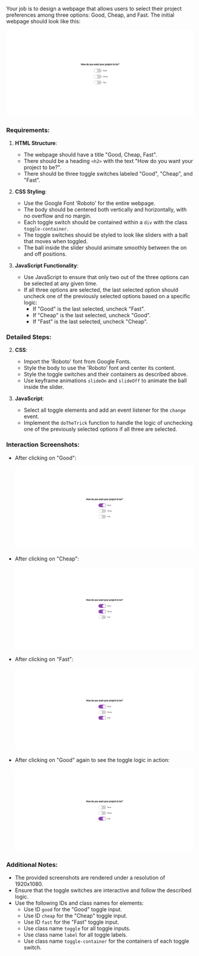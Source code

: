
Your job is to design a webpage that allows users to select their project preferences among three options: Good, Cheap, and Fast. The initial webpage should look like this:

![initial webpage](./_images/origin.png)

### Requirements:

1. **HTML Structure**:
    - The webpage should have a title "Good, Cheap, Fast".
    - There should be a heading `<h2>` with the text "How do you want your project to be?".
    - There should be three toggle switches labeled "Good", "Cheap", and "Fast".

2. **CSS Styling**:
    - Use the Google Font 'Roboto' for the entire webpage.
    - The body should be centered both vertically and horizontally, with no overflow and no margin.
    - Each toggle switch should be contained within a `div` with the class `toggle-container`.
    - The toggle switches should be styled to look like sliders with a ball that moves when toggled.
    - The ball inside the slider should animate smoothly between the on and off positions.
    
3. **JavaScript Functionality**:
    - Use JavaScript to ensure that only two out of the three options can be selected at any given time.
    - If all three options are selected, the last selected option should uncheck one of the previously selected options based on a specific logic:
        - If "Good" is the last selected, uncheck "Fast".
        - If "Cheap" is the last selected, uncheck "Good".
        - If "Fast" is the last selected, uncheck "Cheap".

### Detailed Steps:

2. **CSS**:
    - Import the 'Roboto' font from Google Fonts.
    - Style the body to use the 'Roboto' font and center its content.
    - Style the toggle switches and their containers as described above.
    - Use keyframe animations `slideOn` and `slideOff` to animate the ball inside the slider.

3. **JavaScript**:
    - Select all toggle elements and add an event listener for the `change` event.
    - Implement the `doTheTrick` function to handle the logic of unchecking one of the previously selected options if all three are selected.

### Interaction Screenshots:

- After clicking on "Good":

  ![after clicking good](./_images/after_click_good.png)

- After clicking on "Cheap":

  ![after clicking cheap](./_images/after_click_cheap.png)

- After clicking on "Fast":

  ![after clicking fast](./_images/after_click_fast.png)

- After clicking on "Good" again to see the toggle logic in action:

  ![after clicking good again](./_images/after_click_good_again.png)

### Additional Notes:
- The provided screenshots are rendered under a resolution of 1920x1080.
- Ensure that the toggle switches are interactive and follow the described logic.
- Use the following IDs and class names for elements:
  - Use ID `good` for the "Good" toggle input.
  - Use ID `cheap` for the "Cheap" toggle input.
  - Use ID `fast` for the "Fast" toggle input.
  - Use class name `toggle` for all toggle inputs.
  - Use class name `label` for all toggle labels.
  - Use class name `toggle-container` for the containers of each toggle switch.
